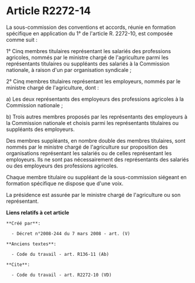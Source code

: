 # Article R2272-14

La sous-commission des conventions et accords, réunie en formation spécifique en application du 1° de l'article R. 2272-10,
est composée comme suit : 

1° Cinq membres titulaires représentant les salariés des professions agricoles, nommés par le ministre chargé de
l'agriculture parmi les représentants titulaires ou suppléants des salariés à la Commission nationale, à raison d'un par
organisation syndicale ; 

2° Cinq membres titulaires représentant les employeurs, nommés par le ministre chargé de l'agriculture, dont : 

a) Les deux représentants des employeurs des professions agricoles à la Commission nationale ; 

b) Trois autres membres proposés par les représentants des employeurs à la Commission nationale et choisis parmi les
représentants titulaires ou suppléants des employeurs. 

Des membres suppléants, en nombre double des membres titulaires, sont nommés par le ministre chargé de l'agriculture sur
proposition des organisations représentant les salariés ou de celles représentant les employeurs. Ils ne sont pas
nécessairement des représentants des salariés ou des employeurs des professions agricoles. 

Chaque membre titulaire ou suppléant de la sous-commission siégeant en formation spécifique ne dispose que d'une voix. 

La présidence est assurée par le ministre chargé de l'agriculture ou son représentant.

**Liens relatifs à cet article**

	**Créé par**:

	  - Décret n°2008-244 du 7 mars 2008 - art. (V)

	**Anciens textes**:

	  - Code du travail - art. R136-11 (Ab)

	**Cite**:

	  - Code du travail - art. R2272-10 (VD)
